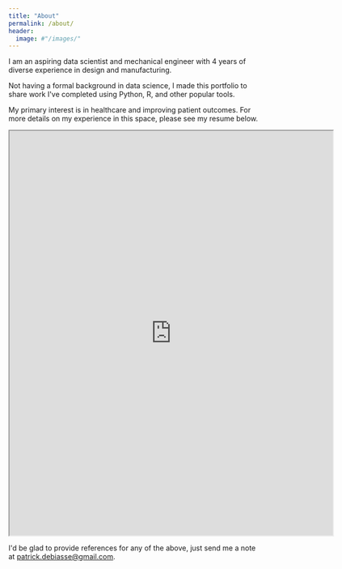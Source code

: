 ```yaml
---
title: "About"
permalink: /about/
header:
  image: #"/images/"
---
```


I am an aspiring data scientist and mechanical engineer with 4 years of diverse experience in design and manufacturing.

Not having a formal background in data science, I made this portfolio to share work I've completed using Python, R, and other popular tools.

My primary interest is in healthcare and improving patient outcomes. For more details on my experience in this space, please see my resume below.  

<iframe src="https://drive.google.com/file/d/10KzQGjtnPAH9S4Si7A1D2wdJB5C3eAUU/preview" width="640" height="800"></iframe>

I'd be glad to provide references for any of the above, just send me a note at [patrick.debiasse@gmail.com](patrick.debiasse@gmail.com).

